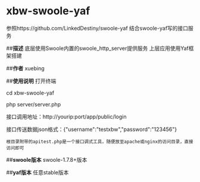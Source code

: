 # xbw-swoole-yaf
参照https://github.com/LinkedDestiny/swoole-yaf
结合swoole-yaf写的接口服务

##**描述**
底层使用Swoole内置的swoole_http_server提供服务
上层应用使用Yaf框架搭建


##**作者**
xuebing

##**使用说明**
打开终端

cd xbw-swoole-yaf

php server/server.php

接口调用地址：http://yourip:port/app/public/login

接口传送数据json格式：{"username":"testxbw","password":"123456"}

`根目录附带的apitest.php是一个接口调式工具，随便放至apache或nginx的访问目录，直接访问即可`

##**swoole版本**
swoole-1.7.8+版本

##**yaf版本**
任意stable版本
